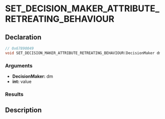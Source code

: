 # SET_DECISION_MAKER_ATTRIBUTE_RETREATING_BEHAVIOUR

## Declaration
```cpp
// 0x67890049
void SET_DECISION_MAKER_ATTRIBUTE_RETREATING_BEHAVIOUR(DecisionMaker dm, int value);
```

### Arguments
- **DecisionMaker:** dm
- **int:** value

### Results

## Description
